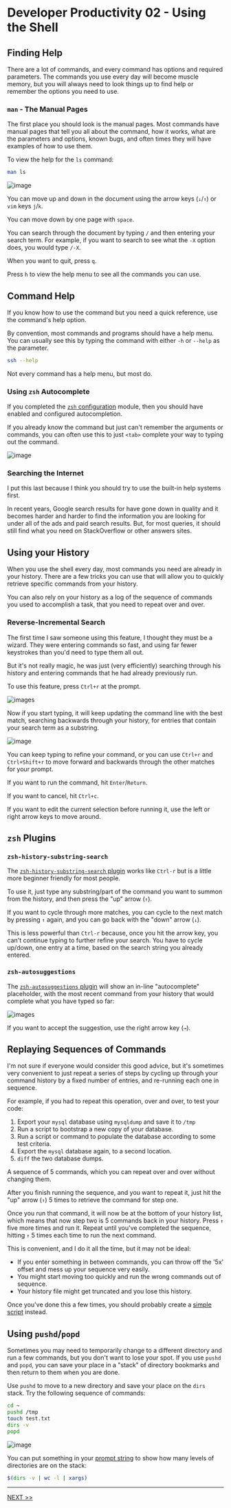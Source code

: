 # Developer Productivity 02 - Using the Shell

## Finding Help

There are a lot of commands, and every command has options and required parameters. The commands you use every day will become muscle memory, but you will always need to look things up to find help or remember the options you need to use.

### `man` - The Manual Pages

The first place you should look is the manual pages. Most commands have manual pages that tell you all about the command, how it works, what are the parameters and options, known bugs, and often times they will have examples of how to use them.

To view the help for the `ls` command:

```zsh
man ls
```

![image](./images/man1.png)

You can move up and down in the document using the arrow keys (`↓`/`↑`) or `vim` keys `j`/`k`.

You can move down by one page with `space`.

You can search through the document by typing `/` and then entering your search term. For example, if you want to search to see what the `-X` option does, you would type `/-X`.

When you want to quit, press `q`.

Press `h` to view the help menu to see all the commands you can use.

## Command Help

If you know how to use the command but you need a quick reference, use the command's help option.

By convention, most commands and programs should have a help menu. You can usually see this by typing the command with either `-h` or `--help` as the parameter.

```zsh
ssh --help
```

Not every command has a help menu, but most do.

### Using `zsh` Autocomplete

If you completed the [`zsh` configuration](../../01_zsh-configuration/README.md) module, then you should have enabled and configured autocompletion.

If you already know the command but just can't remember the arguments or commands, you can often use this to just `<tab>` complete your way to typing out the command.

![image](./images/completion.png)

### Searching the Internet

I put this last because I think you should try to use the built-in help systems first.

In recent years, Google search results for have gone down in quality and it becomes harder and harder to find the information you are looking for under all of the ads and paid search results. But, for most queries, it should still find what you need on StackOverflow or other answers sites.

## Using your History

When you use the shell every day, most commands you need are already in your history. There are a few tricks you can use that will allow you to quickly retrieve specific commands from your history.

You can also rely on your history as a log of the sequence of commands you used to accomplish a task, that you need to repeat over and over.

### Reverse-Incremental Search

The first time I saw someone using this feature, I thought they must be a wizard. They were entering commands so fast, and using far fewer keystrokes than you'd need to type them all out.

But it's not really magic, he was just (very efficiently) searching through his history and entering commands that he had already previously run.

To use this feature, press `Ctrl+r` at the prompt.

![images](./images/risearch-1.png)

Now if you start typing, it will keep updating the command line with the best match, searching backwards through your history, for entries that contain your search term as a substring.

![image](./images/risearch2.png)

You can keep typing to refine your command, or you can use `Ctrl+r` and `Ctrl+Shift+r` to move forward and backwards through the other matches for your prompt.

If you want to run the command, hit `Enter`/`Return`.

If you want to cancel, hit `Ctrl+c`.

If you want to edit the current selection before running it, use the left or right arrow keys to move around.

## `zsh` Plugins

### `zsh-history-substring-search`

The [`zsh-history-substring-search` plugin](../../01_zsh-configuration/04_complete-setup) works like `Ctrl-r` but is a little more beginner friendly for most people.

To use it, just type any substring/part of the command you want to summon from the history, and then press the "up" arrow (`↑`).

If you want to cycle through more matches, you can cycle to the next match by pressing `↑` again, and you can go back with the "down" arrow (`↓`).

This is less powerful than `Ctrl-r` because, once you hit the arrow key, you can't continue typing to further refine your search. You have to cycle up/down, one entry at a time, based on the search string you already entered.

### `zsh-autosuggestions`

The [`zsh-autosuggestions` plugin](../../01_zsh-configuration/04_complete-setup) will show an in-line "autocomplete" placeholder, with the most recent command from your history that would complete what you have typed so far:

![images](./images/zsh-autosuggestions.png)

If you want to accept the suggestion, use the right arrow key (`→`).

## Replaying Sequences of Commands

I'm not sure if everyone would consider this good advice, but it's sometimes very convenient to just repeat a series of steps by cycling up through your command history by a fixed number of entries, and re-running each one in sequence.

For example, if you had to repeat this operation, over and over, to test your code:

1. Export your `mysql` database using `mysqldump` and save it to `/tmp`
2. Run a script to bootstrap a new copy of your database.
3. Run a script or command to populate the database according to some test criteria.
4. Export the `mysql` database again, to a second location.
5. `diff` the two database dumps.

A sequence of 5 commands, which you can repeat over and over without changing them.

After you finish running the sequence, and you want to repeat it, just hit the "up" arrow (`↑`) 5 times to retrieve the command for step one.

Once you run that command, it will now be at the bottom of your history list, which means that now step two is 5 commands back in your history. Press `↑` five more times and run it. Repeat until you've completed the sequence, hitting `↑` 5 times each time to run the next command.

This is convenient, and I do it all the time, but it may not be ideal:

- If you enter something in between commands, you can throw off the '5x' offset and mess up your sequence very easily.
- You might start moving too quickly and run the wrong commands out of sequence.
- Your history file might get truncated and you lose this history.

Once you've done this a few times, you should probably create a [simple script](../../03_basic-shell-scripting/README.md) instead.

## Using `pushd`/`popd`

Sometimes you may need to temporarily change to a different directory and run a few commands, but you don't want to lose your spot. If you use `pushd` and `popd`, you can save your place in a "stack" of directory bookmarks and then return to them when you are done.

Use `pushd` to move to a new directory and save your place on the `dirs` stack. Try the following sequence of commands:

```zsh
cd ~
pushd /tmp
touch test.txt
dirs -v
popd
```

![image](./images/pushd.png)

You can put something in your [prompt string](../../01_zsh-configuration/02_prompt/README.md) to show how many levels of directories are on the stack:

```zsh
$(dirs -v | wc -l | xargs)
```

---

[NEXT >>](../02_expansion-utilities/README.md)
